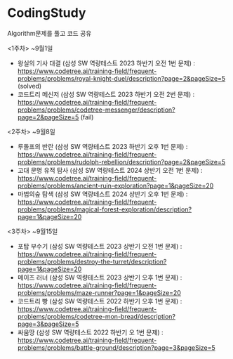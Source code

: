 # CodingStudy
Algorithm문제를 풀고 코드 공유

<1주차> ~9월1일
- 왕실의 기사 대결 (삼성 SW 역량테스트 2023 하반기 오전 1번 문제) : https://www.codetree.ai/training-field/frequent-problems/problems/royal-knight-duel/description?page=2&pageSize=5 (solved)
- 코드트리 메신저 (삼성 SW 역량테스트 2023 하반기 오전 2번 문제) : https://www.codetree.ai/training-field/frequent-problems/problems/codetree-messenger/description?page=2&pageSize=5 (fail)

<2주차> ~9월8일
- 루돌프의 반란 (삼성 SW 역량테스트 2023 하반기 오후 1번 문제) : https://www.codetree.ai/training-field/frequent-problems/problems/rudolph-rebellion/description?page=2&pageSize=5
- 고대 문명 유적 탐사 (삼성 SW 역량테스트 2024 상반기 오전 1번 문제) : https://www.codetree.ai/training-field/frequent-problems/problems/ancient-ruin-exploration?page=1&pageSize=20
- 마법의숲 탐색 (삼성 SW 역량테스트 2024 상반기 오후 1번 문제) : https://www.codetree.ai/training-field/frequent-problems/problems/magical-forest-exploration/description?page=1&pageSize=20

<3주차> ~9월15일
- 포탑 부수기 (삼성 SW 역량테스트 2023 상반기 오전 1번 문제) : https://www.codetree.ai/training-field/frequent-problems/problems/destroy-the-turret/description?page=1&pageSize=20
- 메이즈 러너 (삼성 SW 역량테스트 2023 상반기 오후 1번 문제) : https://www.codetree.ai/training-field/frequent-problems/problems/maze-runner?page=1&pageSize=20
- 코드트리 빵 (삼성 SW 역량테스트 2022 하반기 오후 1번 문제) : https://www.codetree.ai/training-field/frequent-problems/problems/codetree-mon-bread/description?page=3&pageSize=5
- 싸움땅 (삼성 SW 역량테스트 2022 하반기 오 1번 문제) : https://www.codetree.ai/training-field/frequent-problems/problems/battle-ground/description?page=3&pageSize=5

  
